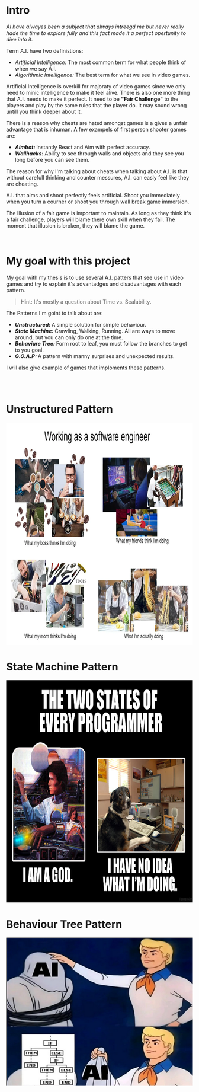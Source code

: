 <h1> Intro </h1>
      <p> 
        <em> AI have alwayes been a subject that always intreegd me but never really hade the time to explore fully and this fact made it a perfect opertunity to dive into it.</em>
      </p>
      <p> Term A.I. have two definistions: </p>
        <ul>
          <li> <em> Artificial Intelligence: </em> The most common term for what people think of when we say A.I. </li>
          <li> <em> Algorithmic Intelligence: </em> The best term for what we see in video games. </em> </li>
        </ul>
      <p>
            Artificial Intelligence is overkill for majoraty of video games since we only need to minic intelligence to make it feel alive. There is also one more thing that A.I.                       needs to make it perfect. It need to be <strong>"Fair Challenge"</strong> to the players and play by the same rules that the player do. It may sound wrong untill you                        think deeper about it.
      </p>
      <p> There is a reason why cheats are hated amongst games is a gives a unfair advantage that is inhuman. A few exampels of first person shooter games are: </p>
      <ul>
            <li> <strong><em> Aimbot: </em></strong> Instantly React and Aim with perfect accuracy. </li>
            <li> <strong><em> Wallhacks: </em></strong> Ability to see through walls and objects and they see you long before you can see them. </li>
      </ul>
      <p> The reason for why I'm talking about cheats when talking about A.I. is that without carefull thinking and counter messures, A.I. can easly feel like they are cheating. </p>
      <p> A.I. that aims and shoot perfectly feels artificial. Shoot you immediately when you turn a courner or shoot you through wall break game immersion.  </p>
      <p> The Illusion of a fair game is important to maintain. As long as they think it's a fair challenge, players will blame there own skill when they fail. The moment that illusion is broken, they will blame the game.</p>
      <br>
      
<h1> My goal with this project </h1>
      <p> My goal with my thesis is to use several A.I. patters that see use in video games and try to explain it's advantadges and disadvantages with each pattern. </p>
      <blockquote> <p> Hint: It's mostly a question about Time vs. Scalability. </p> </blockquote>
      <p> The Patterns I'm goint to talk about are: </p>
      <ul>
            <li> <strong><em> Unstructured: </em></strong> A simple solution for simple behaviour. </li>
            <li> <strong><em> State Machine: </em></strong> Crawling, Walking, Running. All are ways to move around, but you can only do one at the time. </li>
            <li> <strong><em> Behaviure Tree: </em></strong> Form root to leaf, you must follow the branches to get to you goal. </li>
            <li> <strong><em> G.O.A.P: </em></strong> A pattern with manny surprises and unexpected results. </li>
      </ul>
      <p> I will also give example of games that imploments these patterns.</p>
    <br>
    <br>

<h1> Unstructured Pattern </h1>

<img width="800" height="600" src= "Images/EngineerMeme.webp">



<h1> State Machine Pattern </h1>

<img width="800" height="600" src= "Images/the two states of a programmer.png">



<h1> Behaviour Tree Pattern </h1>
<img width="600" height="400" src= "Images/Behaviour Tree.png">
